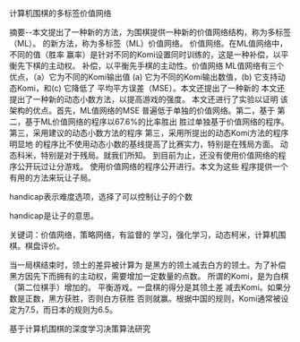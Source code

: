 计算机围棋的多标签价值网络

摘要--本文提出了一种新的方法，为围棋提供一种新的价值网络结构，称为多标签（ML）。
的新方法，称为多标签（ML）价值网络。
价值网络。在ML值网络中，不同的值（胜率 
赢率）是针对不同的Komi设置同时训练的，这是一种补偿，以平衡先下棋的主动权。
补偿，以平衡先手棋的主动性。价值网络 
ML值网络有三个优点，（a）它为不同的Komi输出值 
(a) 它为不同的Komi输出数值，(b) 它支持动态Komi，和(c) 它降低了 
平均平方误差（MSE）。本文还提出了一种新的 
本文还提出了一种新的动态小数方法，以提高游戏的强度。
本文还进行了实验以证明 
该架构的优点。首先，ML值网络的MSE 
普遍低于单独的价值网络。第二，基于 
第二，基于ML价值网络的程序以67.6%的比率胜出 
胜过单独基于价值网络的程序。第三，采用建议的动态小数方法的程序 
第三，采用所提出的动态Komi方法的程序明显地 
的程序比不使用动态小数的基线提高了比赛实力，特别是在残局方面。
动态科米，特别是对于残局。就我们所知。
到目前为止，还没有使用价值网络的程序公开玩过让分游戏。
使用价值网络的程序公开进行。本文为这些 
程序提供一个有用的方法来玩让子局。

handicap表示难度选项，选择了可以控制让子的个数

handicap是让子的意思。

关键词：价值网络，策略网络，有监督的 学习，强化学习，动态柯米，计算机围棋。棋盘评价。





当一局棋结束时，领土的差异被计算为 
是黑方的领土减去白方的领土。为了补偿 
黑方因先下而拥有的主动权，需要增加一定数量的点数。
所谓的Komi，是为白棋（第二位棋手）增加的。
平衡游戏。一盘棋的得分是其领土差
减去Komi。如果分数是正数，黑方获胜，否则白方获胜 
否则就赢。根据中国的规则，Komi通常被设定为7.5，而日本的规则为6.5。







基于计算机围棋的深度学习决策算法研究















